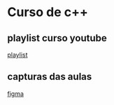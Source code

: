# Curso de c++

## playlist curso youtube

[playlist](https://www.youtube.com/playlist?list=PLx4x_zx8csUjczg1qPHavU1vw1IkBcm40)

## capturas das aulas

[figma](https://www.figma.com/file/O9Rf7i7CmOhFERYe6UYUNt/)

